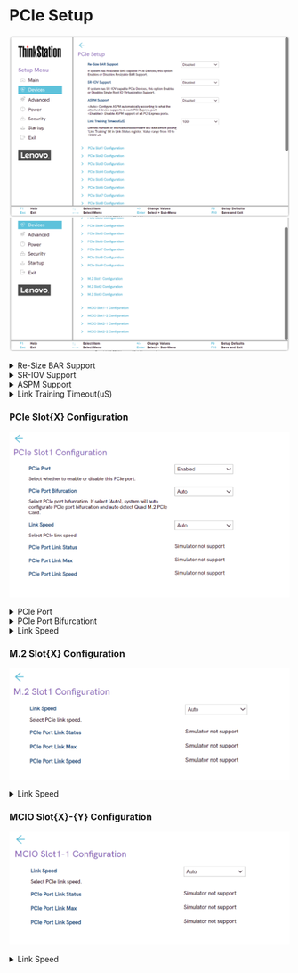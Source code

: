 # PCIe Setup #

![](./img/ts_pciesetup_px1.png)
![](./img/ts_pciesetup_px2.png)
<!--![](./img/ts_pciesetup_px.png)
![](./img/ts_pciesetup_px_2.png)-->

<details><summary>Re-Size BAR Support</summary>
If system has Resizable BAR capable PCIe Devices, this option
Enables or Disables Resizable BAR Support.
Options:

1. **Disabled** – Default.
2. Enabled.

| WMI Setting name | Values | SVP / SMP Req'd | AMD/Intel |
|:---|:---|:---|:---|
| ReSizeBARSupport  | Enabled, Disabled | Yes | Both |
</details>


<details><summary>SR-IOV Support</summary>
If system has SR-IOV capable PCIe Devices, this option Enables
or Disables Single Root IO Virtualization Support.

Options:

1. **Disabled** – Default.
2. Enabled.

| WMI Setting name | Values | SVP / SMP Req'd | AMD/Intel |
|:---|:---|:---|:---|
| SRIOVSupport   | Enabled, Disabled | Yes | Both |
</details>

<details><summary>ASPM Support</summary>
<Auto> Configure ASPM automatically according to what the
attached device supports in each PCI Express port
<Disabled> Disable ASPM support of all PCI Express ports.

Options:

1. **Disabled** – Default.
2. Auto.

| WMI Setting name | Values | SVP / SMP Req'd | AMD/Intel |
|:---|:---|:---|:---|
| ASPMSupport   | Disabled, Auto | Yes | Both | 
</details>

<details><summary>Link Training Timeout(uS)</summary>
Defines number of Microseconds software will wait before polling
'Link Training' bit in Link Status register. Value range from 10 to 10000 uS.
Options:

1. **1000** – Default.
2. Simulator not support.

</details>


<!-- Need to add all of the PCIe Slotx Configurations 
These will likely be subheader drop downs
-->
### PCIe Slot{X} Configuration ###

![](./img/ts_pcieslotconfig.png)

<details><summary>PCIe Port</summary>
Select whether to enable or disable this PCIe port.

Options:

1. **Enabled** – Default.
2. Disabled.

| WMI Setting name | Values | SVP / SMP Req'd | AMD/Intel |
|:---|:---|:---|:---|
| PCIeSlotXPort | Enabled, Disabled | Yes | Both | 

!!! info ""
    In the WMI class name, X represents the slot number.
</details>



<details><summary>PCIe Port Bifurcationt</summary>
Select PCIe port bifurcation. If select [Auto], system will auto
configurate PCIe port bifurcation and auto detect Quad M.2 PCIe Card.

Options:

1. **Auto** – Default.
2. x4x4x4x4.
3. x8x8.
4. x16

| WMI Setting name | Values | SVP / SMP Req'd | AMD/Intel |
|:---|:---|:---|:---|
| PCIeSlotXBifurcation   | x4x4x4x4, x8x8, x16, Auto | Yes | Both | 

!!! info ""
    In the WMI class name, X represents the slot number.
</details>

<details><summary>Link Speed</summary>
Select PCEi Link Speed.

Options:

1. **Auto** – Default.
2. Gen 1 (2.5 GT/s).
3. Gen 2 (5 GT/s).
4. Gen 3 (8 GT/s).
5. Gen 4 (16 GT/s)

| WMI Setting name | Values | SVP / SMP Req'd | AMD/Intel |
|:---|:---|:---|:---|
| PCIeSlotXLinkSpeed | Auto, Gen 1 (2.5 GT/s), Gen 2 (5 GT/s), Gen 3 (8 GT/s), Gen 4 (16 GT/s) | Yes | Both | 

!!! info ""
    In the WMI class name, X represents the slot number.
</details>

### M.2 Slot{X} Configuration ###

![](./img/ts_m2slotconfig.png)

<details><summary>Link Speed</summary>
Select PCIe Link Speed.

Options:

1. **Auto** – Default.
2. Gen 1 (2.5 GT/s).
3. Gen 2 (5 GT/s).
4. Gen 3 (8 GT/s).
5. Gen 4 (16 GT/s)
6. Gen 5 (32 GT/s)

| WMI Setting name | Values | SVP / SMP Req'd | AMD/Intel |
|:---|:---|:---|:---|
| M2SlotXLinkSpeed | Auto, Gen 1 (2.5 GT/s), Gen 2 (5 GT/s), Gen 3 (8 GT/s), Gen 4 (16 GT/s), Gen 5 (32 GT/s) | Yes | Both | 

!!! info ""
    In the WMI class name, X represents the slot number.
</details>

### MCIO Slot{X}-{Y} Configuration

![](./img/ts_mcioslotconfig.png)

<details><summary>Link Speed</summary>
Select PCIe Link Speed.

Options:

1. **Auto** – Default.
2. Gen 1 (2.5 GT/s).
3. Gen 2 (5 GT/s).
4. Gen 3 (8 GT/s).
5. Gen 4 (16 GT/s)
6. Gen 5 (32 GT/s)

| WMI Setting name | Values | SVP / SMP Req'd | AMD/Intel |
|:---|:---|:---|:---|
| MCIOSlotXYLinkSpeed | Auto, Gen 1 (2.5 GT/s), Gen 2 (5 GT/s), Gen 3 (8 GT/s), Gen 4 (16 GT/s), Gen 5 (32 GT/s) | Yes | Intel | 

!!! info ""
    In the WMI class name, X & Y represents the slot numbers.
</details>
